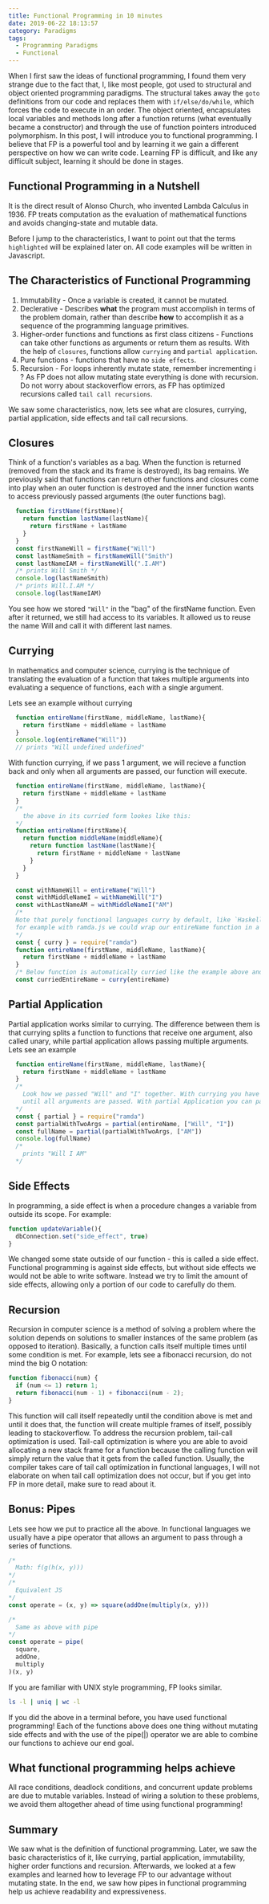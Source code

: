 ```yaml
---
title: Functional Programming in 10 minutes
date: 2019-06-22 18:13:57
category: Paradigms
tags: 
  - Programming Paradigms
  - Functional
---
```

When I first saw the ideas of functional programming, I found them very strange due to the fact that, I, like most people, got used to structural and object oriented programming paradigms. The structural takes away the `goto` definitions from our code and replaces them with `if/else/do/while`, which forces the code to execute in an order. The object oriented, encapsulates local variables and methods long after a function returns (what eventually became a constructor) and through the use of function pointers introduced polymorphism. In this post, I will introduce you to functional programming. I believe that FP is a powerful tool and by learning it we gain a different perspective on how we can write code. Learning FP is difficult, and like any difficult subject, learning it should be done in stages.

## Functional Programming in a Nutshell
It is the direct result of Alonso Church, who invented Lambda Calculus in 1936. FP treats computation as the evaluation of mathematical functions and avoids changing-state and mutable data.

Before I jump to the characteristics, I want to point out that the terms `highlighted` will be explained later on. All code examples will be written in Javascript.

## The Characteristics of Functional Programming
  1. Immutability - Once a variable is created, it cannot be mutated.
  2. Declerative - Describes **what** the program must accomplish in terms of the problem domain, rather than describe **how** to accomplish it as a sequence of the programming language primitives.
  3. Higher-order functions and functions as first class citizens - Functions can take other functions as arguments or return them as results. With the help of `closures`, functions allow `currying` and `partial application`.
  4. Pure functions - functions that have no `side effects`.
  5. Recursion - For loops inherently mutate state, remember incrementing i ? As FP does not allow mutating state everything is done with recursion. Do not worry about stackoverflow errors, as FP has optimized recursions called `tail call recursions`.

We saw some characteristics, now, lets see what are closures, currying, partial application, side effects and tail call recursions.

## Closures
Think of a function's variables as a bag. When the function is returned (removed from the stack and its frame is destroyed), its bag remains. We previously said that functions can return other functions and closures come into play when an outer function is destroyed and the inner function wants to access previously passed arguments (the outer functions bag).
```javascript
  function firstName(firstName){
    return function lastName(lastName){
      return firstName + lastName
    }
  }
  const firstNameWill = firstName("Will")
  const lastNameSmith = firstNameWill("Smith")
  const lastNameIAM = firstNameWill(".I.AM")
  /* prints Will Smith */
  console.log(lastNameSmith) 
  /* prints Will.I.AM */
  console.log(lastNameIAM) 
```
You see how we stored `"Will"` in the "bag" of the firstName function. Even after it returned, we still had access to its variables. It allowed us to reuse the name Will and call it with different last names.

## Currying
In mathematics and computer science, currying is the technique of translating the evaluation of a function that takes multiple arguments into evaluating a sequence of functions, each with a single argument.

Lets see an example without currying
```javascript
  function entireName(firstName, middleName, lastName){
    return firstName + middleName + lastName
  }
  console.log(entireName("Will"))
  // prints "Will undefined undefined"
```
With function currying, if we pass 1 argument, we will recieve a function back and only when all arguments are passed, our function will execute.
```javascript
  function entireName(firstName, middleName, lastName){
    return firstName + middleName + lastName
  }
  /*
    the above in its curried form lookes like this:
  */
  function entireName(firstName){
    return function middleName(middleName){
      return function lastName(lastName){
        return firstName + middleName + lastName
      }
    }
  }

  const withNameWill = entireName("Will")
  const withMiddleNameI = withNameWill("I")
  const withLastNameAM = withMiddleNameI("AM")
  /*
  Note that purely functional languages curry by default, like `Haskell`, others have different libraries for automatic currying of functions
  for example with ramda.js we could wrap our entireName function in a curry function
  */
  const { curry } = require("ramda")
  function entireName(firstName, middleName, lastName){
    return firstName + middleName + lastName
  }
  /* Below function is automatically curried like the example above and it is a lot more readable */
  const curriedEntireName = curry(entireName)
```

## Partial Application
Partial application works similar to currying. The difference between them is that currying splits a function to functions that receive one argument, also called unary, while partial application allows passing multiple arguments. Lets see an example
```javascript
  function entireName(firstName, middleName, lastName){
    return firstName + middleName + lastName
  }
  /*
    Look how we passed "Will" and "I" together. With currying you have to pass a single argument at a time
    until all arguments are passed. With partial Application you can pass any number of arguments and it will either execute if all arguments were given, or return a function that expects the original number of arguments minus the ones passed.
  */
  const { partial } = require("ramda")
  const partialWithTwoArgs = partial(entireName, ["Will", "I"])
  const fullName = partial(partialWithTwoArgs, ["AM"])
  console.log(fullName)
  /*
    prints "Will I AM"
  */
```

## Side Effects
In programming, a side effect is when a procedure changes a variable from outside its scope.
For example:
```javascript
function updateVariable(){
  dbConnection.set("side_effect", true)
}
```
We changed some state outside of our function - this is called a side effect.
Functional programming is against side effects, but without side effects we would not be able to write software. Instead we try to limit the amount of side effects, allowing only a portion of our code to carefully do them.

## Recursion
Recursion in computer science is a method of solving a problem where the solution depends on solutions to smaller instances of the same problem (as opposed to iteration). Basically, a function calls itself multiple times until some condition is met.
For example, lets see a fibonacci recursion, do not mind the big O notation:
```javascript
function fibonacci(num) {
  if (num <= 1) return 1;
  return fibonacci(num - 1) + fibonacci(num - 2);
}
```
This function will call itself repeatedly until the condition above is met and until it does that, the function will create multiple frames of itself, possibly leading to stackoverflow.
To address the recursion problem, tail-call optimization is used. Tail-call optimization is where you are able to avoid allocating a new stack frame for a function because the calling function will simply return the value that it gets from the called function. Usually, the compiler takes care of tail call optimization in functional languages, I will not elaborate on when tail call optimization does not occur, but if you get into FP in more detail, make sure to read about it.

## Bonus: Pipes
Lets see how we put to practice all the above. In functional languages we usually have a pipe operator that allows an argument to pass through a series of functions. 
```javascript
/*
  Math: f(g(h(x, y)))
*/
/*
  Equivalent JS
*/
const operate = (x, y) => square(addOne(multiply(x, y)))

/*
  Same as above with pipe
*/
const operate = pipe(
  square,
  addOne,
  multiply
)(x, y)
```

If you are familiar with UNIX style programming, FP looks similar.
```bash
ls -l | uniq | wc -l
```
If you did the above in a terminal before, you have used functional programming!
Each of the functions above does one thing without mutating side effects and with the use of the pipe(|) operator we are able to combine our functions to achieve our end goal.

## What functional programming helps achieve
All race conditions, deadlock conditions, and concurrent update problems are due to mutable variables. Instead of wiring a solution to these problems, we avoid them altogether ahead of time using functional programming!

## Summary
We saw what is the definition of functional programming. Later, we saw the basic characteristics of it, like currying, partial application, immutability, higher order functions and recursion. Afterwards, we looked at a few examples and learned how to leverage FP to our advantage without mutating state. In the end, we saw how pipes in functional programming help us achieve readability and expressiveness.
